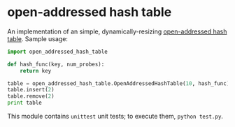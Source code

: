 # open-addressed hash table
An implementation of an simple, dynamically-resizing
[open-addressed hash table](http://en.wikipedia.org/wiki/Hash_table#Open_addressing). Sample usage:

```python
import open_addressed_hash_table

def hash_func(key, num_probes):
	return key

table = open_addressed_hash_table.OpenAddressedHashTable(10, hash_func)
table.insert(2)
table.remove(2)
print table
```

This module contains `unittest` unit tests; to execute them, `python test.py`.
